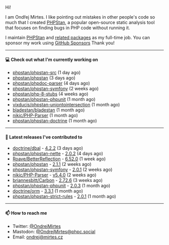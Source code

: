 Hi!

I am Ondřej Mirtes. I like pointing out mistakes in other people's code so much that I created [PHPStan](https://phpstan.org/), a popular open-source static analysis tool that focuses on finding bugs in PHP code without running it.

I maintain [PHPStan](https://github.com/phpstan/phpstan) and [related packages](https://github.com/phpstan/) as my full-time job. You can sponsor my work using [GitHub Sponsors](https://github.com/sponsors/ondrejmirtes) Thank you!

---

#### 💻 Check out what I'm currently working on

- [phpstan/phpstan-src](https://github.com/phpstan/phpstan-src) (1 day ago)
- [phpstan/phpstan](https://github.com/phpstan/phpstan) (3 days ago)
- [phpstan/phpdoc-parser](https://github.com/phpstan/phpdoc-parser) (4 days ago)
- [phpstan/phpstan-symfony](https://github.com/phpstan/phpstan-symfony) (2 weeks ago)
- [phpstan/php-8-stubs](https://github.com/phpstan/php-8-stubs) (4 weeks ago)
- [phpstan/phpstan-phpunit](https://github.com/phpstan/phpstan-phpunit) (1 month ago)
- [vixducis/phpstan-uniontointersection](https://github.com/vixducis/phpstan-uniontointersection) (1 month ago)
- [bladestan/bladestan](https://github.com/bladestan/bladestan) (1 month ago)
- [nikic/PHP-Parser](https://github.com/nikic/PHP-Parser) (1 month ago)
- [phpstan/phpstan-doctrine](https://github.com/phpstan/phpstan-doctrine) (1 month ago)

---

#### 🔭 Latest releases I've contributed to

- [doctrine/dbal](https://github.com/doctrine/dbal) - [4.2.2](https://github.com/doctrine/dbal/releases/tag/4.2.2) (3 days ago)
- [phpstan/phpstan-nette](https://github.com/phpstan/phpstan-nette) - [2.0.2](https://github.com/phpstan/phpstan-nette/releases/tag/2.0.2) (4 days ago)
- [Roave/BetterReflection](https://github.com/Roave/BetterReflection) - [6.52.0](https://github.com/Roave/BetterReflection/releases/tag/6.52.0) (1 week ago)
- [phpstan/phpstan](https://github.com/phpstan/phpstan) - [2.1.1](https://github.com/phpstan/phpstan/releases/tag/2.1.1) (2 weeks ago)
- [phpstan/phpstan-symfony](https://github.com/phpstan/phpstan-symfony) - [2.0.1](https://github.com/phpstan/phpstan-symfony/releases/tag/2.0.1) (2 weeks ago)
- [nikic/PHP-Parser](https://github.com/nikic/PHP-Parser) - [v5.4.0](https://github.com/nikic/PHP-Parser/releases/tag/v5.4.0) (2 weeks ago)
- [briannesbitt/Carbon](https://github.com/briannesbitt/Carbon) - [2.72.6](https://github.com/briannesbitt/Carbon/releases/tag/2.72.6) (3 weeks ago)
- [phpstan/phpstan-phpunit](https://github.com/phpstan/phpstan-phpunit) - [2.0.3](https://github.com/phpstan/phpstan-phpunit/releases/tag/2.0.3) (1 month ago)
- [doctrine/orm](https://github.com/doctrine/orm) - [3.3.1](https://github.com/doctrine/orm/releases/tag/3.3.1) (1 month ago)
- [phpstan/phpstan-strict-rules](https://github.com/phpstan/phpstan-strict-rules) - [2.0.1](https://github.com/phpstan/phpstan-strict-rules/releases/tag/2.0.1) (1 month ago)

---

#### 📫 How to reach me

- Twitter: [@OndrejMirtes](https://twitter.com/ondrejmirtes)
- Mastodon: [@OndrejMirtes@phpc.social](https://phpc.social/@OndrejMirtes)
- Email: [ondrej@mirtes.cz](mailto:ondrej@mirtes.cz)
